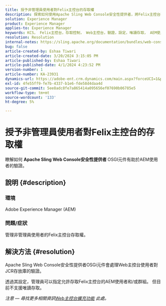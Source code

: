 ```yaml
---
title: 授予非管理員使用者對Felix主控台的存取權
description: 探索如何使用Apache Sling Web Console安全性提供者，將Felix主控台存取權授與非管理員使用者。
solution: Experience Manager
product: Experience Manager
applies-to: Experience Manager
keywords: KCS， Felix主控台，存取控制， Web主控台，驗證，設定，唯讀存取， AEM使用者， OSGi元件
resolution: Resolution
internal-notes: https://sling.apache.org/documentation/bundles/web-console-extensions.html
bug: false
article-created-by: Eshaa Tiwari
article-created-date: 3/20/2024 3:15:05 PM
article-published-by: Eshaa Tiwari
article-published-date: 4/1/2024 4:23:52 PM
version-number: 1
article-number: KA-23931
dynamics-url: https://adobe-ent.crm.dynamics.com/main.aspx?forceUCI=1&pagetype=entityrecord&etn=knowledgearticle&id=ed95c99e-cce6-ee11-904c-6045bd03c412
exl-id: 4fe55ff9-fe7b-4337-b1e6-fde58d4daa4d
source-git-commit: 5ee8adc8fe7a865414a095656ef07690b06785e5
workflow-type: tm+mt
source-wordcount: '133'
ht-degree: 5%

---
```


# 授予非管理員使用者對Felix主控台的存取權


瞭解如何 <b>Apache Sling Web Console安全性提供者 </b>OSGI元件有助於AEM使用者的驗證。



## 說明 {#description}


### 環境

Adobe Experience Manager (AEM)

### 問題/症狀

管理非管理員使用者的Felix主控台存取權。


## 解決方法 {#resolution}


Apache Sling Web Console安全性提供者OSGi元件會處理Web主控台使用者對JCR存放庫的驗證。

透過其設定，管理員可以指定允許存取Felix主控台的AEM使用者和/或群組。 但目前不支援唯讀存取。

*注意 — 尋找更多相關資訊[Web主控台擴充功能](https://sling.apache.org/documentation/bundles/web-console-extensions.html) 此處。*
